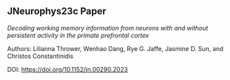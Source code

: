 ## JNeurophys23c Paper
_Decoding working memory information from neurons with and without
persistent activity in the primate prefrontal cortex_

Authors: Lilianna Thrower, Wenhao Dang, Rye G. Jaffe, Jasmine D. Sun, and Christos Constantinidis

DOI: https://doi.org/10.1152/jn.00290.2023
